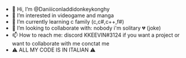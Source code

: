 - 👋 Hi, I’m @Daniiiconladdidonkeykonghy
- 👀 I’m interested in videogame and manga
- 🌱 I’m currently learning c family (c,c#,c++,f#)
- 💞️ I’m looking to collaborate with: nobody i'm solitary 💔 (joke)
- 📫 How to reach me: discord KKEEVIN#3124 if you want a project or want to collaborate with me conctat me
- ⚠ ALL MY CODE IS IN ITALIAN ⚠
